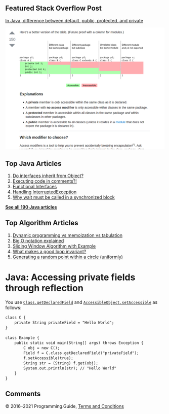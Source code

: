 



## Featured Stack Overflow Post

[In Java, difference between default, public, protected, and private](https://stackoverflow.com/a/33627846/276052)

[<img src="../images/so-featured-33627846.png" alt="StackOverflow screenshot thumbnail" class="screenshot" />](https://stackoverflow.com/a/33627846/276052)



## Top Java Articles

1.  [Do interfaces inherit from Object?](do-interfaces-inherit-from-object.html)
2.  [Executing code in comments?!](executing-code-in-comments.html)
3.  [Functional Interfaces](functional-interfaces.html)
4.  [Handling InterruptedException](handling-interrupted-exceptions.html)
5.  [Why wait must be called in a synchronized block](why-wait-must-be-in-synchronized.html)

[**See all 190 Java articles**](index.html)

## Top Algorithm Articles

1.  [Dynamic programming vs memoization vs tabulation](../dynamic-programming-vs-memoization-vs-tabulation.html)
2.  [Big O notation explained](../big-o-notation-explained.html)
3.  [Sliding Window Algorithm with Example](../sliding-window-example.html)
4.  [What makes a good loop invariant?](../what-makes-a-good-loop-invariant.html)
5.  [Generating a random point within a circle (uniformly)](../random-point-within-circle.html)

# Java: Accessing private fields through reflection

You use [`Class.getDeclaredField`](https://docs.oracle.com/javase/8/docs/api/java/lang/Class.html#getDeclaredField-java.lang.String-) and [`AccessibleObject.setAccessible`](https://docs.oracle.com/javase/8/docs/api/java/lang/reflect/AccessibleObject.html#setAccessible-boolean-) as follows:

    class C {
        private String privateField = "Hello World";
    }

    class Example {
        public static void main(String[] args) throws Exception {
            C obj = new C();
            Field f = C.class.getDeclaredField("privateField");
            f.setAccessible(true);
            String str = (String) f.get(obj);
            System.out.println(str); // "Hello World"
        }
    }

## Comments



© 2016–2021 Programming.Guide, [Terms and Conditions](../terms-and-conditions.html)
